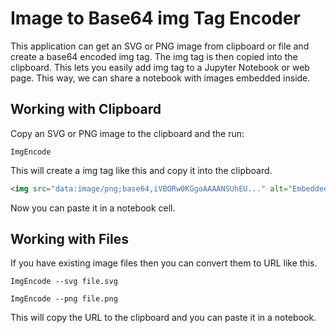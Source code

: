 # Image to Base64 img Tag Encoder
This application can get an SVG or PNG image from clipboard or file and create a base64 encoded img tag. The img tag is then copied into the clipboard.
This lets you easily add img tag to a Jupyter Notebook or web page. This way, we can share a notebook with images embedded inside.

## Working with Clipboard
Copy an SVG or PNG image to the clipboard and the run:

```
ImgEncode
```

This will create a img tag like this and copy it into the clipboard.

```html
<img src="data:image/png;base64,iVBORw0KGgoAAAANSUhEU..." alt="Embedded Image" />
```

Now you can paste it in a notebook cell.

## Working with Files
If you have existing image files then you can convert them to URL like this.

```
ImgEncode --svg file.svg

ImgEncode --png file.png
```

This will copy the URL to the clipboard and you can paste it in a notebook.
